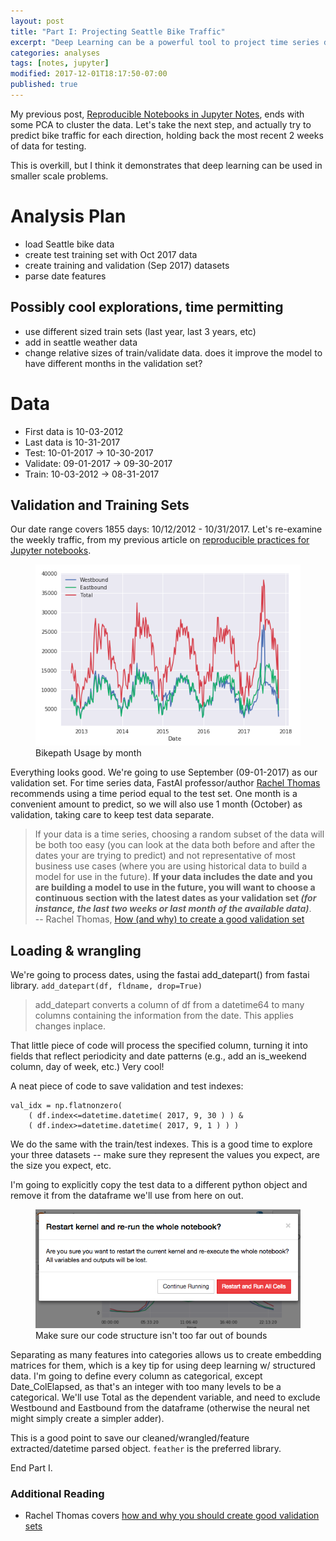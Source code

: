 ```yaml
---
layout: post
title: "Part I: Projecting Seattle Bike Traffic"
excerpt: "Deep Learning can be a powerful tool to project time series data.  Learn how to project bicycle traffic on a Seattle bridge using previous data."
categories: analyses
tags: [notes, jupyter]
modified: 2017-12-01T18:17:50-07:00
published: true
---
```


My previous post, [Reproducible Notebooks in Jupyter Notes](/blog/reproducible-analysis-in-jupyter-notebook/), ends with some PCA to cluster the data.  Let's take the next step, and actually try to predict bike traffic for each direction, holding back the most recent 2 weeks of data for testing.

This is overkill, but I think it demonstrates that deep learning can be used in smaller scale problems.

# Analysis Plan
* load Seattle bike data
* create test training set with Oct 2017 data
* create training and validation (Sep 2017) datasets
* parse date features

## Possibly cool explorations, time permitting
* use different sized train sets (last year, last 3 years, etc)
* add in seattle weather data
* change relative sizes of train/validate data.  does it improve the model to have different months in the validation set?

# Data
* First data is 10-03-2012
* Last data is 10-31-2017
* Test: 10-01-2017 -> 10-30-2017
* Validate: 09-01-2017 -> 09-30-2017
* Train: 10-03-2012 -> 08-31-2017

## Validation and Training Sets
Our date range covers 1855 days: 10/12/2012 - 10/31/2017.  Let's re-examine the weekly traffic, from my previous article on [reproducible practices for Jupyter notebooks](/blog/reproducible-analysis-in-jupyter-notebook/).

<figure>
	<a href="/images/bikepath-usage.png"><img src="/images/bikepath-usage.png" alt="Bikepath usage"></a>
	<figcaption>Bikepath Usage by month</figcaption>
</figure>

Everything looks good.  We're going to use September (09-01-2017) as our validation set.  For time series data, FastAI professor/author [Rachel Thomas](https://twitter.com/math_rachel) recommends using a time period equal to the test set.  One month is a convenient amount to predict, so we will also use 1 month (October) as validation, taking care to keep test data separate.

<blockquote>
	If your data is a time series, choosing a random subset of the data will be both too easy (you can look at the data both before and after the dates your are trying to predict) and not representative of most business use cases (where you are using historical data to build a model for use in the future). <strong>If your data includes the date and you are building a model to use in the future, you will want to choose a continuous section with the latest dates as your validation set <em>(for instance, the last two weeks or last month of the available data)</em></strong>.
	<br>
	<span style="font-style: normal !important">-- Rachel Thomas, <a href="http://www.fast.ai/2017/11/13/validation-sets/">How (and why) to create a good validation set</a></span>
</blockquote>

## Loading & wrangling
We're going to process dates, using the fastai add_datepart() from fastai library.
`add_datepart(df, fldname, drop=True)`
<blockquote>
	add_datepart converts a column of df from a datetime64 to many columns containing the information from the date. This applies changes inplace.
</blockquote>

That little piece of code will process the specified column, turning it into fields that reflect periodicity and date patterns (e.g., add an is_weekend column, day of week, etc.)  Very cool!

A neat piece of code to save validation and test indexes:
```
val_idx = np.flatnonzero(
    ( df.index<=datetime.datetime( 2017, 9, 30 ) ) &
    ( df.index>=datetime.datetime( 2017, 9, 1 ) ) )
```

We do the same with the train/test indexes.  This is a good time to explore your three datasets -- make sure they represent the values you expect, are the size you expect, etc.

I'm going to explicitly copy the test data to a different python object and remove it from the dataframe we'll use from here on out.


<figure>
	<a href="/images/restart-run-all.png"><img src="/images/restart-run-all.png" alt="Restart & Run All Cell"></a>
	<figcaption>Make sure our code structure isn't too far out of bounds</figcaption>
</figure>

Separating as many features into categories allows us to create embedding matrices for them, which is a key tip for using deep learning w/ structured data.  I'm going to define every column as categorical, except Date_ColElapsed, as that's an integer with too many levels to be a categorical.  We'll use Total as the dependent variable, and need to exclude Westbound and Eastbound from the dataframe (otherwise the neural net might simply create a simpler adder).

This is a good point to save our cleaned/wrangled/feature extracted/datetime parsed object.  `feather` is the preferred library.

End Part I.


### Additional Reading
* Rachel Thomas covers [how and why you should create good validation sets](http://www.fast.ai/2017/11/13/validation-sets/)